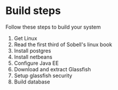 # Build steps
Follow these steps to build your system
1. Get Linux
2. Read the first third of Sobell's linux book
3. Install postgres
4. Install netbeans
5. Configure Java EE
6. Download and extract Glassfish 
7. Setup glassfish security
8. Build database
<!--
## Configure Java EE
Due to the nature of dependencies and liscence agreements, CodeNForce is bound to Java EE 8
https://www.oracle.com/java/technologies/javase/javase8-archive-downloads.html
>